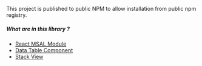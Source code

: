 This project is published to public NPM to allow installation from public npm registry. 


##### What are in this library ?
  - [React MSAL Module](react-msal/react-msal.md)
  - [Data Table Component](data-table/data-table.md)
  - [Stack View](stack-view/stack-view.md)

